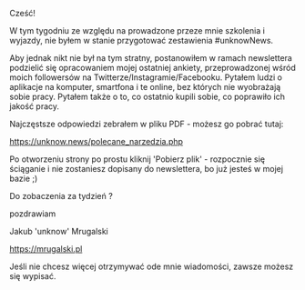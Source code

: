 Cześć!

W tym tygodniu ze względu na prowadzone przeze mnie szkolenia i wyjazdy, nie byłem w stanie przygotować zestawienia #unknowNews.

Aby jednak nikt nie był na tym stratny, postanowiłem w ramach newslettera podzielić się opracowaniem mojej ostatniej ankiety, przeprowadzonej wśród moich followersów na Twitterze/Instagramie/Facebooku.
Pytałem ludzi o aplikacje na komputer, smartfona i te online, bez których nie wyobrażają sobie pracy.
Pytałem także o to, co ostatnio kupili sobie, co poprawiło ich jakość pracy.
 

Najczęstsze odpowiedzi zebrałem w pliku PDF - możesz go pobrać tutaj:

https://unknow.news/polecane_narzedzia.php

 

Po otworzeniu strony po prostu kliknij 'Pobierz plik' - rozpocznie się ściąganie i nie zostaniesz dopisany do newslettera, bo już jesteś w mojej bazie ;)

 

Do zobaczenia za tydzień ? 

 
pozdrawiam

Jakub 'unknow' Mrugalski

https://mrugalski.pl

 
Jeśli nie chcesz więcej otrzymywać ode mnie wiadomości, zawsze możesz się wypisać.